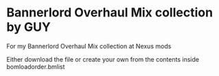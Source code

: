 # Bannerlord Overhaul Mix collection by GUY
For my Bannerlord Overhaul Mix collection at Nexus mods

Either download the file or create your own from the contents inside bomloadorder.bmlist
